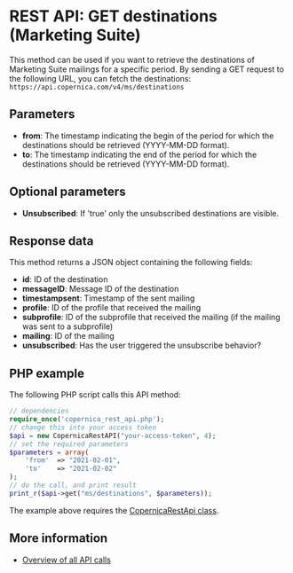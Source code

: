 # REST API: GET destinations (Marketing Suite)
This method can be used if you want to retrieve the destinations of Marketing Suite mailings for a specific period. By sending a GET request to the following URL,
you can fetch the destinations:
`https://api.copernica.com/v4/ms/destinations`

## Parameters
* **from**: The timestamp indicating the begin of the period for which the destinations should be retrieved (YYYY-MM-DD format).
* **to**: The timestamp indicating the end of the period for which the destinations should be retrieved (YYYY-MM-DD format).

## Optional parameters
* **Unsubscribed**: If 'true' only the unsubscribed destinations are visible.

## Response data
This method returns a JSON object containing the following fields:
* **id**: ID of the destination
* **messageID**: Message ID of the destination
* **timestampsent**: Timestamp of the sent mailing
* **profile**: ID of the profile that received the mailing
* **subprofile**: ID of the subprofile that received the mailing (if the mailing was sent to a subprofile)
* **mailing**: ID of the mailing
* **unsubscribed**: Has the user triggered the unsubscribe behavior?

## PHP example
The following PHP script calls this API method:
```php
// dependencies
require_once('copernica_rest_api.php');
// change this into your access token
$api = new CopernicaRestAPI("your-access-token", 4);
// set the required parameters
$parameters = array(
    'from'  => "2021-02-01",
    'to'    => "2021-02-02"
);
// do the call, and print result
print_r($api->get("ms/destinations", $parameters));
```
The example above requires the [CopernicaRestApi class](rest-php).

## More information
* [Overview of all API calls](./rest-api.md)
